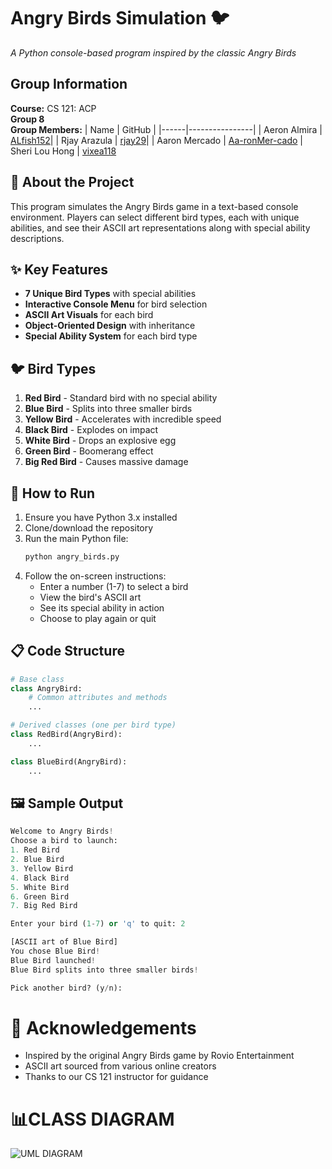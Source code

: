 # Angry Birds Simulation 🐦 

*A Python console-based program inspired by the classic Angry Birds*

## Group Information
**Course:** CS 121: ACP  
**Group 8**  
**Group Members:**
| Name | GitHub |
|------|----------------|
| Aeron Almira | [ALfish152](https://github.com/ALfish152)|
| Rjay Arazula | [rjay29](https://github.com/rjay29)|
| Aaron Mercado | [Aa-ronMer-cado](https://github.com/Aa-ronMer-cado)
| Sheri Lou Hong | [vixea118](https://github.com/vixea118)

## 🎯 About the Project
This program simulates the Angry Birds game in a text-based console environment. Players can select different bird types, each with unique abilities, and see their ASCII art representations along with special ability descriptions.

## ✨ Key Features
- **7 Unique Bird Types** with special abilities
- **Interactive Console Menu** for bird selection
- **ASCII Art Visuals** for each bird
- **Object-Oriented Design** with inheritance
- **Special Ability System** for each bird type

## 🐦 Bird Types
1. **Red Bird** - Standard bird with no special ability
2. **Blue Bird** - Splits into three smaller birds
3. **Yellow Bird** - Accelerates with incredible speed
4. **Black Bird** - Explodes on impact
5. **White Bird** - Drops an explosive egg
6. **Green Bird** - Boomerang effect
7. **Big Red Bird** - Causes massive damage

## 🚀 How to Run
1. Ensure you have Python 3.x installed
2. Clone/download the repository
3. Run the main Python file:
   ```bash
   python angry_birds.py
4. Follow the on-screen instructions:
    - Enter a number (1-7) to select a bird
    - View the bird's ASCII art
    - See its special ability in action
    - Choose to play again or quit

## 📋 Code Structure
```python
# Base class
class AngryBird:
    # Common attributes and methods
    ...

# Derived classes (one per bird type)
class RedBird(AngryBird):
    ...

class BlueBird(AngryBird):
    ...
```
## 🖼️ Sample Output

```python
Welcome to Angry Birds!
Choose a bird to launch:
1. Red Bird
2. Blue Bird
3. Yellow Bird
4. Black Bird
5. White Bird
6. Green Bird
7. Big Red Bird

Enter your bird (1-7) or 'q' to quit: 2

[ASCII art of Blue Bird]
You chose Blue Bird!
Blue Bird launched!
Blue Bird splits into three smaller birds!

Pick another bird? (y/n):
```
# 🙏 Acknowledgements
- Inspired by the original Angry Birds game by Rovio Entertainment
- ASCII art sourced from various online creators
- Thanks to our CS 121 instructor for guidance

# 📊CLASS DIAGRAM
![UML DIAGRAM](https://github.com/user-attachments/assets/7eb3bdf6-ba22-45b9-a227-a3dfbc2d1350)
